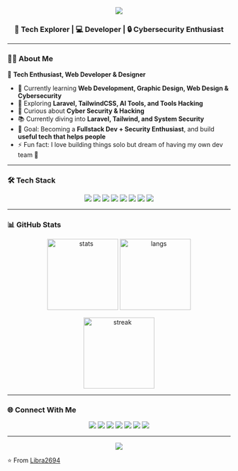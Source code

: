 <!-- Banner -->
<p align="center">
  <img src="https://capsule-render.vercel.app/api?type=waving&color=0:ff6ec4,100:7873f5&height=200&section=header&text=Hi%20👋,%20I'm%20Libra!&fontSize=40&fontColor=fff&animation=fadeIn&fontAlignY=35" />
</p>

<h3 align="center">🌟 Tech Explorer | 💻 Developer | 🔒 Cybersecurity Enthusiast</h3>

---

### 👨‍💻 About Me  
🌟 **Tech Enthusiast, Web Developer & Designer**  

- 🔭 Currently learning **Web Development, Graphic Design, Web Design & Cybersecurity**  
- 🌱 Exploring **Laravel, TailwindCSS, AI Tools, and Tools Hacking**  
- 🔐 Curious about **Cyber Security & Hacking**  
- 📚 Currently diving into **Laravel, Tailwind, and System Security**  
- 🎯 Goal: Becoming a **Fullstack Dev + Security Enthusiast**, and build **useful tech that helps people**  
- ⚡ Fun fact: I love building things solo but dream of having my own dev team 🚀  

---

### 🛠️ Tech Stack
<p align="center">
  <img src="https://img.shields.io/badge/PHP-777BB4?style=for-the-badge&logo=php&logoColor=white"/>
  <img src="https://img.shields.io/badge/Laravel-FF2D20?style=for-the-badge&logo=laravel&logoColor=white"/>
  <img src="https://img.shields.io/badge/Python-3776AB?style=for-the-badge&logo=python&logoColor=white"/>
  <img src="https://img.shields.io/badge/MySQL-005C84?style=for-the-badge&logo=mysql&logoColor=white"/>
  <img src="https://img.shields.io/badge/TailwindCSS-38B2AC?style=for-the-badge&logo=tailwind-css&logoColor=white"/>
  <img src="https://img.shields.io/badge/JavaScript-323330?style=for-the-badge&logo=javascript&logoColor=F7DF1E"/>
  <img src="https://img.shields.io/badge/HTML5-E34F26?style=for-the-badge&logo=html5&logoColor=white"/>
  <img src="https://img.shields.io/badge/CSS3-1572B6?style=for-the-badge&logo=css3&logoColor=white"/>
</p>

---

### 📊 GitHub Stats
<p align="center">
  <img src="https://github-readme-stats.vercel.app/api?username=Libra2694&show_icons=true&theme=radical" alt="stats" height="160"/>
  <img src="https://github-readme-stats.vercel.app/api/top-langs/?username=Libra2694&layout=compact&theme=radical" alt="langs" height="160"/>
</p>

<p align="center">
  <img src="https://github-readme-streak-stats.herokuapp.com?user=Libra2694&theme=radical" alt="streak" height="160"/>
</p>

---

### 🌐 Connect With Me
<p align="center">
<a href="https://github.com/Libra2694"><img src="https://img.shields.io/badge/GitHub-333?style=for-the-badge&logo=github&logoColor=white"/></a>
<a href="https://www.linkedin.com/in/alif-aditya-57b198345/"><img src="https://img.shields.io/badge/LinkedIn-0077B5?style=for-the-badge&logo=linkedin&logoColor=white"/></a>
<a href="https://instagram.com/alif_id26"><img src="https://img.shields.io/badge/Instagram-E4405F?style=for-the-badge&logo=instagram&logoColor=white"/></a>
<a href="https://wa.me/6285267100674"><img src="https://img.shields.io/badge/WhatsApp-25D366?style=for-the-badge&logo=whatsapp&logoColor=white"/></a>
<a href="https://x.com/libra_id26"><img src="https://img.shields.io/badge/Twitter-1DA1F2?style=for-the-badge&logo=twitter&logoColor=white"/></a>
<a href="https://t.me/libra_id26"><img src="https://img.shields.io/badge/Telegram-26A5E4?style=for-the-badge&logo=telegram&logoColor=white"/></a>
<a href="https://discord.gg/pxVmpaWG"><img src="https://img.shields.io/badge/Discord-5865F2?style=for-the-badge&logo=discord&logoColor=white"/></a>
</p>


---

<p align="center">
  <img src="https://capsule-render.vercel.app/api?type=waving&color=0:7873f5,100:ff6ec4&height=100&section=footer"/>
</p>

⭐️ From [Libra2694](https://github.com/Libra2694)
